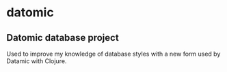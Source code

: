 # datomic

## Datomic database project 


Used to improve my knowledge of database styles with a new form used by Datamic with Clojure.
